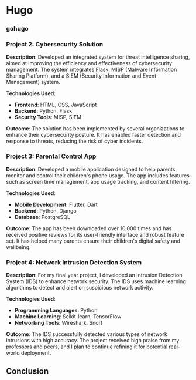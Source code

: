 # Hugo
### gohugo
### Project 2: Cybersecurity Solution

**Description**: Developed an integrated system for threat intelligence sharing, aimed at improving the efficiency and effectiveness of cybersecurity management. The system integrates Flask, MISP (Malware Information Sharing Platform), and a SIEM (Security Information and Event Management) system.

**Technologies Used**: 
- **Frontend**: HTML, CSS, JavaScript
- **Backend**: Python, Flask
- **Security Tools**: MISP, SIEM

**Outcome**: The solution has been implemented by several organizations to enhance their cybersecurity posture. It has enabled faster detection and response to threats, reducing the risk of cyber incidents.

### Project 3: Parental Control App

**Description**: Developed a mobile application designed to help parents monitor and control their children's phone usage. The app includes features such as screen time management, app usage tracking, and content filtering.

**Technologies Used**: 
- **Mobile Development**: Flutter, Dart
- **Backend**: Python, Django
- **Database**: PostgreSQL

**Outcome**: The app has been downloaded over 10,000 times and has received positive reviews for its user-friendly interface and robust feature set. It has helped many parents ensure their children's digital safety and wellbeing.


### Project 4: Network Intrusion Detection System

**Description**: For my final year project, I developed an Intrusion Detection System (IDS) to enhance network security. The IDS uses machine learning algorithms to detect and alert on suspicious network activity.

**Technologies Used**: 
- **Programming Languages**: Python
- **Machine Learning**: Scikit-learn, TensorFlow
- **Networking Tools**: Wireshark, Snort

**Outcome**: The IDS successfully detected various types of network intrusions with high accuracy. The project received high praise from my professors and peers, and I plan to continue refining it for potential real-world deployment.

## Conclusion
